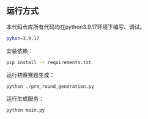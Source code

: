 ## 运行方式

本代码仓库所有代码均在python3.9.17环境下编写、调试。
```bash
pyhon=3.9.17
```


安装依赖：

```bash
pip install -r requirements.txt
```

运行初赛赛题生成：

```bash
python ./pre_round_generation.py
```

运行生成服务：

```bash
python main.py
```
